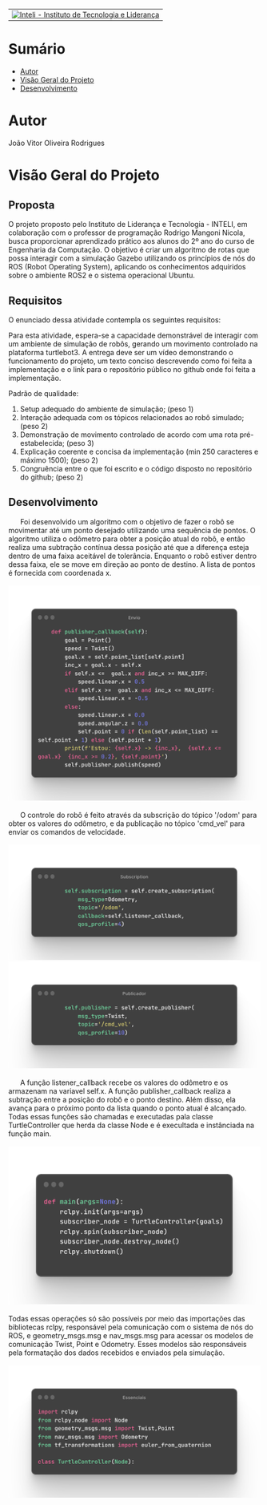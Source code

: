 <table>
<tr>
</td>
<td><a  href= "https://www.inteli.edu.br/"><img  src="https://www.inteli.edu.br/wp-content/uploads/2021/08/20172028/marca_1-2.png"  alt="Inteli - Instituto de Tecnologia e Liderança"  border="0"  width="80%"></a>
</td>
</tr>
</table>


# Sumário
- [Autor](#autor)
- [Visão Geral do Projeto](#visão-geral-do-projeto)
- [Desenvolvimento](#desenvolvimento)



# Autor
João Vitor Oliveira Rodrigues

# Visão Geral do Projeto
## Proposta
O projeto proposto pelo Instituto de Liderança e Tecnologia - INTELI, em colaboração com o professor de programação Rodrigo Mangoni Nicola, busca proporcionar aprendizado prático aos alunos do 2º ano do curso de Engenharia da Computação. O objetivo é criar um algoritmo de rotas que possa interagir com a simulação Gazebo utilizando os princípios de nós do ROS (Robot Operating System), aplicando os conhecimentos adquiridos sobre o ambiente ROS2 e o sistema operacional Ubuntu.

## Requisitos
O enunciado dessa atividade contempla os seguintes requisitos:

Para esta atividade, espera-se a capacidade demonstrável de interagir com um ambiente de simulação de robôs, gerando um movimento controlado na plataforma turtlebot3. A entrega deve ser um vídeo demonstrando o funcionamento do projeto, um texto conciso descrevendo como foi feita a implementação e o link para o repositório público no github onde foi feita a implementação.

Padrão de qualidade:

1. Setup adequado do ambiente de simulação; (peso 1)
2. Interação adequada com os tópicos relacionados ao robô simulado; (peso 2)
3. Demonstração de movimento controlado de acordo com uma rota pré-estabelecida; (peso 3)
4. Explicação coerente e concisa da implementação (min 250 caracteres e máximo 1500); (peso 2)
5. Congruência entre o que foi escrito e o código disposto no repositório do github; (peso 2)

## Desenvolvimento
<p>&nbsp;&nbsp;&nbsp;&nbsp;&nbsp;&nbsp;Foi desenvolvido um algoritmo com o objetivo de fazer o robô se movimentar até um ponto desejado utilizando uma sequência de pontos. O algoritmo utiliza o odômetro para obter a posição atual do robô, e então realiza uma subtração contínua dessa posição até que a diferença esteja dentro de uma faixa aceitável de tolerância. Enquanto o robô estiver dentro dessa faixa, ele se move em direção ao ponto de destino. A lista de pontos é fornecida com coordenada x.
<br>
<br>
<img src="image/ray-so-export%20(4).png"></img>
<br>
<br>
&nbsp;&nbsp;&nbsp;&nbsp;&nbsp;&nbsp;O controle do robô é feito através da subscrição do tópico '/odom' para obter os valores do odômetro, e da publicação no tópico 'cmd_vel' para enviar os comandos de velocidade.
<br>
<br>
<img src="image/ray-so-export%20(1).png"></img>
<img src="image/ray-so-export.png"></img>
<br>
<br>
&nbsp;&nbsp;&nbsp;&nbsp;&nbsp;&nbsp;A função listener_callback recebe os valores do odômetro e os armazenam na variavel self.x.
A função publisher_callback realiza a subtração entre a posição do robô e o ponto destino. Além disso, ela avança para o próximo ponto da lista quando o ponto atual é alcançado. Todas essas funções são chamadas e executadas pala classe TurtleController que herda da classe Node e é execultada e instânciada na função main.
<br>
<br>
<img src="image/main.png"></img>
<br>
<br>
Todas essas operações só são possíveis por meio das importações das bibliotecas rclpy, responsável pela comunicação com o sistema de nós do ROS, e geometry_msgs.msg e nav_msgs.msg para acessar os modelos de comunicação Twist, Point e Odometry. Esses modelos são responsáveis pela formatação dos dados recebidos e enviados pela simulação.
<br>
<br>
<img src="image/ray-so-export%20(2).png"></img>
</p>



